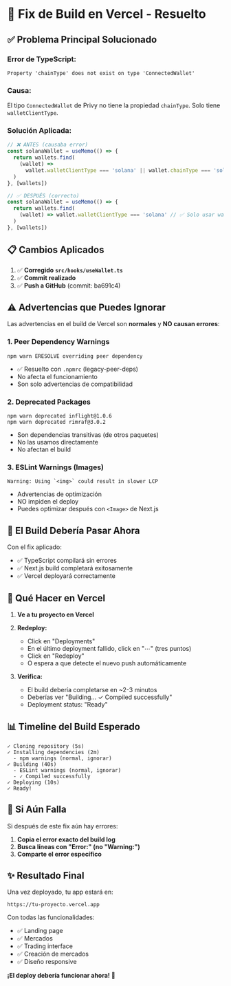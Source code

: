 # 🔧 Fix de Build en Vercel - Resuelto

## ✅ **Problema Principal Solucionado**

### **Error de TypeScript:**

```
Property 'chainType' does not exist on type 'ConnectedWallet'
```

### **Causa:**

El tipo `ConnectedWallet` de Privy no tiene la propiedad `chainType`. Solo tiene `walletClientType`.

### **Solución Aplicada:**

```typescript
// ❌ ANTES (causaba error)
const solanaWallet = useMemo(() => {
  return wallets.find(
    (wallet) =>
      wallet.walletClientType === 'solana' || wallet.chainType === 'solana' // ❌ Esta propiedad no existe
  )
}, [wallets])

// ✅ DESPUÉS (correcto)
const solanaWallet = useMemo(() => {
  return wallets.find(
    (wallet) => wallet.walletClientType === 'solana' // ✅ Solo usar walletClientType
  )
}, [wallets])
```

## 📋 **Cambios Aplicados**

1. ✅ **Corregido `src/hooks/useWallet.ts`**
2. ✅ **Commit realizado**
3. ✅ **Push a GitHub** (commit: ba691c4)

## ⚠️ **Advertencias que Puedes Ignorar**

Las advertencias en el build de Vercel son **normales** y **NO causan errores**:

### **1. Peer Dependency Warnings**

```
npm warn ERESOLVE overriding peer dependency
```

- ✅ Resuelto con `.npmrc` (legacy-peer-deps)
- No afecta el funcionamiento
- Son solo advertencias de compatibilidad

### **2. Deprecated Packages**

```
npm warn deprecated inflight@1.0.6
npm warn deprecated rimraf@3.0.2
```

- Son dependencias transitivas (de otros paquetes)
- No las usamos directamente
- No afectan el build

### **3. ESLint Warnings (Images)**

```
Warning: Using `<img>` could result in slower LCP
```

- Advertencias de optimización
- NO impiden el deploy
- Puedes optimizar después con `<Image>` de Next.js

## 🚀 **El Build Debería Pasar Ahora**

Con el fix aplicado:

- ✅ TypeScript compilará sin errores
- ✅ Next.js build completará exitosamente
- ✅ Vercel deployará correctamente

## 🔄 **Qué Hacer en Vercel**

1. **Ve a tu proyecto en Vercel**
2. **Redeploy:**

   - Click en "Deployments"
   - En el último deployment fallido, click en "⋯" (tres puntos)
   - Click en "Redeploy"
   - O espera a que detecte el nuevo push automáticamente

3. **Verifica:**
   - El build debería completarse en ~2-3 minutos
   - Deberías ver "Building... ✓ Compiled successfully"
   - Deployment status: "Ready"

## 📊 **Timeline del Build Esperado**

```
✓ Cloning repository (5s)
✓ Installing dependencies (2m)
  - npm warnings (normal, ignorar)
✓ Building (40s)
  - ESLint warnings (normal, ignorar)
  - ✓ Compiled successfully
✓ Deploying (10s)
✓ Ready!
```

## 🎯 **Si Aún Falla**

Si después de este fix aún hay errores:

1. **Copia el error exacto del build log**
2. **Busca líneas con "Error:" (no "Warning:")**
3. **Comparte el error específico**

## ✨ **Resultado Final**

Una vez deployado, tu app estará en:

```
https://tu-proyecto.vercel.app
```

Con todas las funcionalidades:

- ✅ Landing page
- ✅ Mercados
- ✅ Trading interface
- ✅ Creación de mercados
- ✅ Diseño responsive

**¡El deploy debería funcionar ahora! 🎉**

